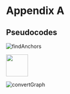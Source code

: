 # Appendix A

## Pseudocodes

![findAnchors](https://github.com/lucasbarbosarocha/PMSB/edit/main/appendix/findAnchors.png?raw=true "teste")

  
<img src="[https://github.com/lucasbarbosarocha/PMSB/edit/main/appendix/findAnchors.png]" style=" width:60px ; height:60px " >


![convertGraph](https://github.com/lucasbarbosarocha/PMSB/edit/main/appendix/convertGraph.png?raw=true)
